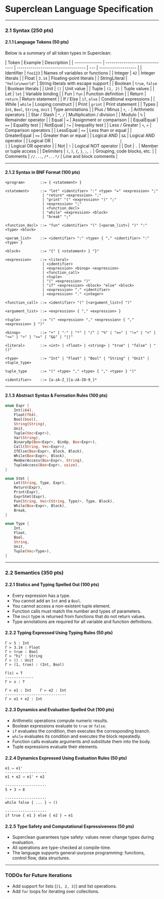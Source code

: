 # Superclean Language Specification

---

### 2.1 Syntax (250 pts)

#### 2.1.1 Language Tokens (50 pts)

Below is a summary of all token types in Superclean:

| Token          | Example                         | Description                         |
| -------------- | ------------------------------- | ----------------------------------- | --- | ------------------- |
| Identifier     | `foo123`                        | Names of variables or functions     |
| Integer        | `42`                            | Integer literals                    |
| Float          | `3.14`                          | Floating-point literals             |
| StringLiteral  | `"hello\nworld"`                | String literals with escape support |
| Boolean        | `true`, `false`                 | Boolean literals                    |
| Unit           | `()`                            | Unit value                          |
| Tuple          | `(1, 2)`                        | Tuple values                        |
| Let            | `let`                           | Variable binding                    |
| Fun            | `fun`                           | Function definition                 |
| Return         | `return`                        | Return statement                    |
| If / Else      | `if`, `else`                    | Conditional expressions             |
| While          | `while`                         | Looping construct                   |
| Print          | `print`                         | Print statement                     |
| Types          | `Int`, `Bool`, `String`, `Unit` | Type annotations                    |
| Plus / Minus   | `+`, `-`                        | Arithmetic operators                |
| Star / Slash   | `*`, `/`                        | Multiplication / division           |
| Modulo         | `%`                             | Remainder operator                  |
| Equal          | `=`                             | Assignment or comparison            |
| EqualEqual     | `==`                            | Equality test                       |
| NotEqual       | `!=`                            | Inequality test                     |
| Less / Greater | `<`, `>`                        | Comparison operators                |
| LessEqual      | `<=`                            | Less than or equal                  |
| GreaterEqual   | `>=`                            | Greater than or equal               |
| Logical AND    | `&&`                            | Logical AND operator                |
| Logical OR     | `                               |                                     | `   | Logical OR operator |
| Not            | `!`                             | Logical NOT operator                |
| Dot            | `.`                             | Member or tuple access              |
| Delimiters     | `(`, `)`, `{`, `}`, `;`, `:`    | Grouping, code blocks, etc.         |
| Comments       | `//...`, `/*...*/`              | Line and block comments             |

---

#### 2.1.2 Syntax in BNF Format (100 pts)

```bnf
<program>       ::= { <statement> }

<statement>     ::= "let" <identifier> ":" <type> "=" <expression> ";"
                 | "return" <expression> ";"
                 | "print" "(" <expression> ")" ";"
                 | <expression> ";"
                 | <function_decl>
                 | "while" <expression> <block>
                 | "break" ";"

<function_decl> ::= "fun" <identifier> "(" [<param_list>] ")" ":" <type> <block>

<param_list>    ::= <identifier> ":" <type> { "," <identifier> ":" <type> }

<block>         ::= "{" { <statement> } "}"

<expression>    ::= <literal>
                 | <identifier>
                 | <expression> <binop> <expression>
                 | <function_call>
                 | <tuple>
                 | "(" <expression> ")"
                 | "if" <expression> <block> "else" <block>
                 | <expression> "." <identifier>
                 | <expression> "." <integer>

<function_call> ::= <identifier> "(" [<argument_list>] ")"

<argument_list> ::= <expression> { "," <expression> }

<tuple>         ::= "(" <expression> "," <expression> { "," <expression> } ")"

<binop>         ::= "+" | "-" | "*" | "/" | "%" | "==" | "!=" | "<" | "<=" | ">" | ">=" | "&&" | "||"

<literal>       ::= <int> | <float> | <string> | "true" | "false" | "()"

<type>          ::= "Int" | "Float" | "Bool" | "String" | "Unit" | <tuple_type>

tuple_type      ::= "(" <type> "," <type> { "," <type> } ")"

<identifier>    ::= [a-zA-Z_][a-zA-Z0-9_]*
```

---

#### 2.1.3 Abstract Syntax & Formation Rules (100 pts)

```rust
enum Expr {
    Int(i64),
    Float(f64),
    Bool(bool),
    String(String),
    Unit,
    Tuple(Vec<Expr>),
    Var(String),
    BinaryOp(Box<Expr>, BinOp, Box<Expr>),
    Call(String, Vec<Expr>),
    IfElse(Box<Expr>, Block, Block),
    While(Box<Expr>, Block),
    MemberAccess(Box<Expr>, String),
    TupleAccess(Box<Expr>, usize),
}

enum Stmt {
    Let(String, Type, Expr),
    Return(Expr),
    Print(Expr),
    ExprStmt(Expr),
    Fun(String, Vec<(String, Type)>, Type, Block),
    While(Box<Expr>, Block),
    Break,
}

enum Type {
    Int,
    Float,
    Bool,
    String,
    Unit,
    Tuple(Vec<Type>),
}
```

---

### 2.2 Semantics (350 pts)

#### 2.2.1 Statics and Typing Spelled Out (100 pts)

- Every expression has a type.
- You cannot add an `Int` and a `Bool`.
- You cannot access a non-existent tuple element.
- Function calls must match the number and types of parameters.
- The `Unit` type is returned from functions that do not return values.
- Type annotations are required for all variable and function definitions.

#### 2.2.2 Typing Expressed Using Typing Rules (50 pts)

```
Γ ⊢ 5 : Int
Γ ⊢ 3.14 : Float
Γ ⊢ true : Bool
Γ ⊢ "hi" : String
Γ ⊢ () : Unit
Γ ⊢ (1, true) : (Int, Bool)

Γ(x) = T
-------------
Γ ⊢ x : T

Γ ⊢ e1 : Int    Γ ⊢ e2 : Int
----------------------------
Γ ⊢ e1 + e2 : Int
```

#### 2.2.3 Dynamics and Evaluation Spelled Out (100 pts)

- Arithmetic operations compute numeric results.
- Boolean expressions evaluate to `true` or `false`.
- `if` evaluates the condition, then executes the corresponding branch.
- `while` evaluates its condition and executes the block repeatedly.
- Function calls evaluate arguments and substitute them into the body.
- Tuple expressions evaluate their elements.

#### 2.2.4 Dynamics Expressed Using Evaluation Rules (50 pts)

```
e1 → e1'
-------------------
e1 + e2 → e1' + e2

-------------------
5 + 3 → 8

-------------------
while false { ... } → ()

-------------------
if true { e1 } else { e2 } → e1
```

#### 2.2.5 Type Safety and Computational Expressiveness (50 pts)

- Superclean guarantees type safety: values never change types during evaluation.
- All operations are type-checked at compile-time.
- The language supports general-purpose programming: functions, control flow, data structures.

---

### **TODOs for Future Iterations**

- Add support for lists (`[1, 2, 3]`) and list operations.
- Add `for` loops for iterating over collections.
